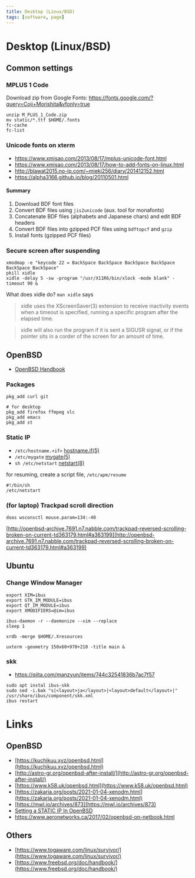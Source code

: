 ```yaml
---
title: Desktop (Linux/BSD)
tags: [software, page]
---
```


# Desktop (Linux/BSD)

## Common settings

### MPLUS 1 Code

Download zip from Google Fonts: <https://fonts.google.com/?query=Coji+Morishita&vfonly=true>

```
unzip M_PLUS_1_Code.zip
mv static/*.ttf $HOME/.fonts
fc-cache
fc-list
```

### Unicode fonts on xterm

* <https://www.xmisao.com/2013/08/17/mplus-unicode-font.html>
* <https://www.xmisao.com/2013/08/17/how-to-add-fonts-on-linux.html>
* <http://blawat2015.no-ip.com/~mieki256/diary/201412152.html>
* <https://alpha3166.github.io/blog/20110501.html>

#### Summary

1. Download BDF font files
1. Convert BDF files using `jis2unicode` (aux. tool for monafonts)
1. Concatenate BDF files (alphabets and Japanese chars) and edit BDF headers
1. Convert BDF files into gzipped PCF files using `bdftopcf` and `gzip`
1. Install fonts (gzipped PCF files)

### Secure screen after suspending

```
xmodmap -e "keycode 22 = BackSpace BackSpace BackSpace BackSpace BackSpace BackSpace"
pkill xidle
xidle -delay 5 -sw -program "/usr/X11R6/bin/xlock -mode blank" -timeout 90 &
```

What does xidle do? `man xidle` says

> xidle uses the XScreenSaver(3) extension to receive inactivity events
> when a timeout is specified, running a specific program after the elapsed
> time.

> xidle will also run the program if it is sent a SIGUSR signal, or
> if the pointer sits in a corder of the screen for an amount of time.


## OpenBSD

* [OpenBSD Handbook](https://www.openbsdhandbook.com/)

### Packages

```
pkg_add curl git 

# for desktop
pkg_add firefox ffmpeg vlc
pkg_add emacs
pkg_add st
```

### Static IP

* `/etc/hostname.<if>` [hostname.if(5)](https://man.openbsd.org/hostname.if)
* `/etc/mygate` [mygate(5)](https://man.openbsd.org/mygate.5)
* `sh /etc/netstart` [netstart(8)](https://man.openbsd.org/netstart.8)

for resuming, create a script file,  `/etc/apm/resume`

```
#!/bin/sh
/etc/netstart
```

### (for laptop) Trackpad scroll direction

```
doas wsconsctl mouse.param=134:-40
```

[http://openbsd-archive.7691.n7.nabble.com/trackpad-reversed-scrolling-broken-on-current-td363179.html#a363199](http://openbsd-archive.7691.n7.nabble.com/trackpad-reversed-scrolling-broken-on-current-td363179.html#a363199)


## Ubuntu

### Change Window Manager

```
export XIM=ibus
export GTK_IM_MODULE=ibus
export QT_IM_MODULE=ibus
export XMODIFIERS=@im=ibus

ibus-daemon -r --daemonize --xim --replace
sleep 1

xrdb -merge $HOME/.Xresources

uxterm -geometry 150x60+970+210 -title main &
```

### skk

* https://qiita.com/manzyun/items/744c32541836b7ac7f57

```
sudo apt instal ibus-skk
sudo sed -i.bak "s|<layout>ja</layout>|<layout>default</layout>|"  /usr/share/ibus/component/skk.xml
ibus restart
```


# Links

## OpenBSD

* [https://kuchikuu.xyz/openbsd.html](https://kuchikuu.xyz/openbsd.html)
* [http://astro-gr.org/openbsd-after-install/](http://astro-gr.org/openbsd-after-install/)
* [https://www.k58.uk/openbsd.html](https://www.k58.uk/openbsd.html)
* [https://zakaria.org/posts/2021-01-04-xenodm.html](https://zakaria.org/posts/2021-01-04-xenodm.html)
* [https://mwl.io/archives/873](https://mwl.io/archives/873)
* [Setting a STATIC IP In OpenBSD](https://brainsnapped.com/2020/10/01/setting-a-static-ip-in-openbsd/)
* <https://www.aeronetworks.ca/2017/02/openbsd-on-netbook.html>

## Others

* [https://www.togaware.com/linux/survivor/](https://www.togaware.com/linux/survivor/)
* [https://www.freebsd.org/doc/handbook/](https://www.freebsd.org/doc/handbook/)

